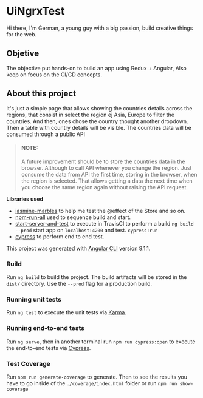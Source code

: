 # UiNgrxTest

Hi there, I'm German, a young guy with a big passion, build creative things for the web.

## Objetive

The objective put hands-on to build an app using Redux + Angular, Also keep on focus on the CI/CD concepts.

## About this project

It's just a simple page that allows showing the countries details across the regions, that consist in select the region ej Asia, Europe to filter the countries. And then, ones chose the country thought another dropdown. Then a table with country details will be visible.
The countries data will be consumed through a public API

> #### NOTE:
>
> A future improvement should be to store the countries data in the browser. Although to call API whenever you change the region.
> Just consume the data from API the first time, storing in the browser, when the region is selected. That allows getting a data the next time when you choose the same region again without raising the API request.

**Libraries used**

-   [jasmine-marbles](https://www.npmjs.com/package/jasmine-marbles) to help me test the @effect of the Store and so on.
-   [npm-run-all](https://www.npmjs.com/package/npm-run-all) used to sequence build and start.
-   [start-server-and-test](https://www.npmjs.com/package/start-server-and-test) to execute in TravisCI to perform a build `ng build --prod` start app on `localhost:4200` and test. `cypress:run`
-   [cypress](https://www.npmjs.com/package/cypress) to perform end to end test.

This project was generated with [Angular CLI](https://github.com/angular/angular-cli) version 9.1.1.

### Build

Run `ng build` to build the project. The build artifacts will be stored in the `dist/` directory. Use the `--prod` flag for a production build.

### Running unit tests

Run `ng test` to execute the unit tests via [Karma](https://karma-runner.github.io).

### Running end-to-end tests

Run `ng serve`, then in another terminal run `npm run cypress:open` to execute the end-to-end tests via [Cypress](http://www.cypress.io/).

### Test Coverage

Run `npm run generate-coverage` to generate. Then to see the results you have to go inside of the `./coverage/index.html` folder or run `npm run show-coverage`
